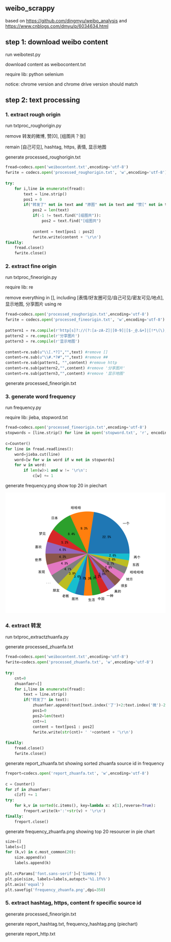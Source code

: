 ## weibo_scrappy
based on 
https://github.com/dingmyu/weibo_analysis 
and
https://www.cnblogs.com/dmyu/p/6034634.html

## step 1: download weibo content

run weibotest.py 

download content as weibocontent.txt

require lib: python selenium

notice: chrome version and chrome drive version should match

## step 2: text processing

### 1. extract rough origin

run txtproc_roughorigin.py

remove 转发的微博, 赞[0], [组图共？张]

remain [自己可见], hashtag, https, 表情, 显示地图

generate processed_roughorigin.txt

```python
fread=codecs.open('weibocontent.txt',encoding='utf-8')
fwrite = codecs.open('processed_roughorigin.txt', 'w',encoding='utf-8')

try:
    for i,line in enumerate(fread):
        text = line.strip()
        pos1 = 0
        if("转发了" not in text and "原图" not in text and "赞[" not in text and "转发理由" not in text):
            pos2 = len(text)
            if(-1 != text.find("[组图共")):
                pos2 = text.find("[组图共")

            content = text[pos1 : pos2]
            fwrite.write(content + '\r\n')
finally:
    fread.close()
    fwrite.close()
```

### 2. extract fine origin

run txtproc_fineorigin.py

require lib: re

remove everything in [], including [表情/好友圈可见/自己可见/密友可见/地点], 显示地图, 分享图片 using re

```python
fread=codecs.open('processed_roughorigin.txt',encoding='utf-8')
fwrite = codecs.open('processed_fineorigin.txt', 'w',encoding='utf-8')

pattern1 = re.compile(r'http[s]?://(?:[a-zA-Z]|[0-9]|[$-_@.&+]|[!*\(\),]|(?:%[0-9a-fA-F][0-9a-fA-F]))+')
pattern2 = re.compile(r'分享图片')
pattern3 = re.compile(r'显示地图')

content=re.sub(u"\\[.*?]","",text) #remove []
content=re.sub(u"\\#.*?#","",text) #remove ##
content=re.sub(pattern1, "",content) #remove http
content=re.sub(pattern2,"",content) #remove '分享图片'
content=re.sub(pattern3,"",content) #remove '显示地图'
```

generate processed_fineorigin.txt

### 3. generate word frequency

run frequency.py

require lib: jieba, stopword.txt

```python
fread=codecs.open('processed_fineorigin.txt',encoding='utf-8')
stopwords = [line.strip() for line in open('stopword.txt', 'r', encoding='utf-8').readlines()]

c=Counter()
for line in fread.readlines():
    word=jieba.cut(line)
    word=[w for w in word if w not in stopwords]
    for w in word:
        if len(w)>1 and w != '\r\n':
            c[w] += 1
```

generate frequency.png show top 20 in piechart

<img src="https://github.com/ha5ha6/weibo_scrappy/blob/master/frequency_stpword.png" alt="drawing" width="600"/>

<!--- ![alt text](https://github.com/ha5ha6/weibo_scrappy/blob/master/frequency_stpword.png) --->

### 4. extract 转发 

run txtproc_extractzhuanfa.py

generate processed_zhuanfa.txt

```python
fread=codecs.open('weibocontent.txt',encoding='utf-8')
fwrite=codecs.open('processed_zhuanfa.txt', 'w',encoding='utf-8')

try:
    cnt=0
    zhuanfaer=[]
    for i,line in enumerate(fread):
        text = line.strip()
        if("转发了" in text):
            zhuanfaer.append(text[text.index('了')+2:text.index('微')-2])
            pos1=0
            pos2=len(text)
            cnt+=1
            content = text[pos1 : pos2]
            fwrite.write(str(cnt)+ ' '+content + '\r\n')

finally:
    fread.close()
    fwrite.close()
```

generate report_zhuanfa.txt showing sorted zhuanfa source id in frequency

```python
freport=codecs.open('report_zhuanfa.txt', 'w',encoding='utf-8')

c = Counter()
for zf in zhuanfaer:
    c[zf] += 1
try:
    for k,v in sorted(c.items(), key=lambda x: x[1],reverse=True):
        freport.write(k+':'+str(v) + '\r\n')
finally:
    freport.close()
```

generate frequency_zhuanfa.png showing top 20 resourcer in pie chart

```python
size=[]
labels=[]
for (k,v) in c.most_common(20):
    size.append(v)
    labels.append(k)
    
plt.rcParams['font.sans-serif']=['SimHei']
plt.pie(size, labels=labels,autopct='%1.1f%%')
plt.axis('equal')
plt.savefig('frequency_zhuanfa.png',dpi=350)
```

### 5. extract hashtag, https, content fr specific source id

generate processed_fineorigin.txt

generate report_hashtag.txt, frequency_hashtag.png (piechart)

generate report_http.txt




